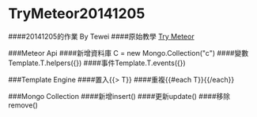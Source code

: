 TryMeteor20141205
=================
####20141205的作業 By Tewei
####原始教學 [Try Meteor](https://www.meteor.com/try)

###Meteor Api
####新增資料庫 C = new Mongo.Collection("c")
####變數Template.T.helpers({})
####事件Template.T.events({})

###Template Engine
####置入{{> T}}
####重複{{#each T}}{{/each}}

###Mongo Collection
####新增insert()
####更新update()
####移除remove()


